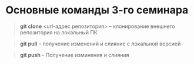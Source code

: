 # Основные команды 3-го семинара

> **git clone** <url-адрес репозитория> – клонирование внешнего репозитория на  локальный ПК

> **git pull** – получение изменений и слияние с локальной версией

>**git push** - Получение изминения и слияния 